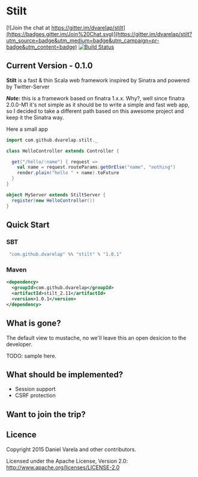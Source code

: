 # Stilt

[![Join the chat at https://gitter.im/dvarelap/stilt](https://badges.gitter.im/Join%20Chat.svg)](https://gitter.im/dvarelap/stilt?utm_source=badge&utm_medium=badge&utm_campaign=pr-badge&utm_content=badge)
[![Build Status](https://travis-ci.org/dvarelap/stilt.svg)](https://travis-ci.org/dvarelap/stilt)

## Current Version - 0.1.0

**Stilt** is a fast & thin Scala web framework inspired by Sinatra and powered by Twitter-Server

***Note:*** this is a framework based on finatra 1.x.x. Why?, well since finatra 2.0.0-M1 it's not simple as it should be to write a simple and fast web app, so I decided to take a different path based on this awesome project and keep it the Sinatra way.

Here a small app
```scala
import com.github.dvarelap.stilt._

class HelloController extends Controller {

  get("/hello/:name") { request =>
    val name = request.routeParams.getOrElse("name", "nothing")
    render.plain("hello " + name).toFuture
  }
}

object MyServer extends StiltServer {
  register(new HelloController())
}
```

## Quick Start
### SBT
```scala
 "com.github.dvarelap" %% "stilt" % "1.0.1"
 ```
### Maven
```xml
<dependency>
  <groupId>com.github.dvarelap</groupId>
  <artifactId>stilt_2.11</artifactId>
  <version>1.0.1</version>
</dependency>
```
## What is gone?

The default view to mustache, no we'll leave this an open desicion to the developer.

TODO: sample here.

## What should be implemented?
- Session support
- CSRF protection

## Want to join the trip?


## Licence

Copyright 2015 Daniel Varela and other contributors.

Licensed under the Apache License, Version 2.0: http://www.apache.org/licenses/LICENSE-2.0
